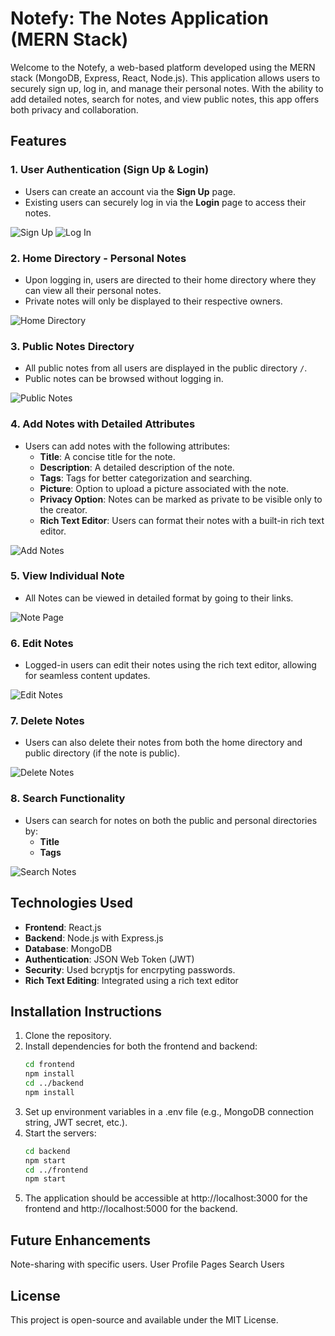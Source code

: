 # Notefy: The Notes Application (MERN Stack)

Welcome to the Notefy, a web-based platform developed using the MERN stack (MongoDB, Express, React, Node.js). This application allows users to securely sign up, log in, and manage their personal notes. With the ability to add detailed notes, search for notes, and view public notes, this app offers both privacy and collaboration.

## Features

### 1. User Authentication (Sign Up & Login)
- Users can create an account via the **Sign Up** page.
- Existing users can securely log in via the **Login** page to access their notes.

![Sign Up](images/signup.png)
![Log In](images/login.png)

### 2. Home Directory - Personal Notes
- Upon logging in, users are directed to their home directory where they can view all their personal notes.
- Private notes will only be displayed to their respective owners.

![Home Directory](images/home-directory.png)

### 3. Public Notes Directory
- All public notes from all users are displayed in the public directory `/`.
- Public notes can be browsed without logging in.

![Public Notes](images/public-notes.png)

### 4. Add Notes with Detailed Attributes
- Users can add notes with the following attributes:
  - **Title**: A concise title for the note.
  - **Description**: A detailed description of the note.
  - **Tags**: Tags for better categorization and searching.
  - **Picture**: Option to upload a picture associated with the note.
  - **Privacy Option**: Notes can be marked as private to be visible only to the creator.
  - **Rich Text Editor**: Users can format their notes with a built-in rich text editor.

![Add Notes](images/add-notes.png)

### 5. View Individual Note
- All Notes can be viewed in detailed format by going to their links.

![Note Page](images/note-page.png)

### 6. Edit Notes
- Logged-in users can edit their notes using the rich text editor, allowing for seamless content updates.

![Edit Notes](images/edit-notes.png)

### 7. Delete Notes
- Users can also delete their notes from both the home directory and public directory (if the note is public).

![Delete Notes](images/delete-notes.png)

### 8. Search Functionality
- Users can search for notes on both the public and personal directories by:
  - **Title**
  - **Tags**

![Search Notes](images/search-notes.png)

## Technologies Used
- **Frontend**: React.js
- **Backend**: Node.js with Express.js
- **Database**: MongoDB
- **Authentication**: JSON Web Token (JWT)
- **Security**: Used bcryptjs for encrpyting passwords.  
- **Rich Text Editing**: Integrated using a rich text editor

## Installation Instructions
1. Clone the repository.
2. Install dependencies for both the frontend and backend:
   ```bash
   cd frontend
   npm install
   cd ../backend
   npm install
3. Set up environment variables in a .env file (e.g., MongoDB connection string, JWT secret, etc.).
4. Start the servers:
   ```bash
   cd backend
   npm start
   cd ../frontend
   npm start
5. The application should be accessible at http://localhost:3000 for the frontend and http://localhost:5000 for the backend.

## Future Enhancements
   Note-sharing with specific users.
   User Profile Pages
   Search Users

## License
   This project is open-source and available under the MIT License.
